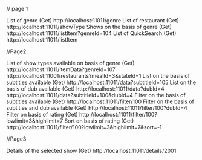 // page 1

List of genre
(Get) http://localhost:11011/genre
List of restaurant 
(Get) http://localhost:11011/showType
Shows on the basis of genre
(Get) http://localhost:11011/listItem?genreId=104
List of QuickSearch 
(Get) http://localhost:11011/listItem

//Page2

List of show types available on basis of genre
(Get) http://localhost:11011/itemData?genreId=107
      http://localhost:11001/restaurants?mealId=3&stateId=1
List on the basis of subtitles available
(Get) http://localhost:11011/data?subtitleId=105
List on the basis of dub available
(Get) http://localhost:11011/data?dubId=4
      http://localhost:11011/data?subtitleId=100&dubId=4
Filter on the basis of subtitles available
(Get) http://localhost:11011/filter/100
Filter on the basis of subtitles and dub available
(Get) http://localhost:11011/filter/100?dubId=4
Filter on basis of rating
(Get) http://localhost:11011/filter/100?lowlimit=3&highlimit=7
Sort on basis of rating
(Get) http://localhost:11011/filter/100?lowlimit=3&highlimit=7&sort=-1

//Page3

Details of the selected show
(Get) http://localhost:11011/details/2001

